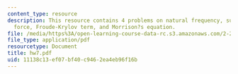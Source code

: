 ```yaml
---
content_type: resource
description: This resource contains 4 problems on natural frequency, surge excitation
  force, Froude-Krylov term, and Morrison?s equation.
file: /media/https%3A/open-learning-course-data-rc.s3.amazonaws.com/2-22-design-principles-for-ocean-vehicles-13-42-spring-2005/11138c13ef07bf40c9462ea4eb96f16b_hw7.pdf
file_type: application/pdf
resourcetype: Document
title: hw7.pdf
uid: 11138c13-ef07-bf40-c946-2ea4eb96f16b
---
```

